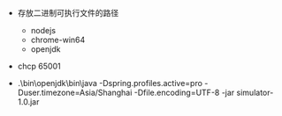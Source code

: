 - 存放二进制可执行文件的路径
    - nodejs
    - chrome-win64
    - openjdk

- chcp 65001
- .\bin\openjdk\bin\java -Dspring.profiles.active=pro -Duser.timezone=Asia/Shanghai -Dfile.encoding=UTF-8 -jar simulator-1.0.jar